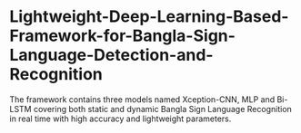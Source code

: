 # Lightweight-Deep-Learning-Based-Framework-for-Bangla-Sign-Language-Detection-and-Recognition
The framework contains three models named Xception-CNN, MLP and Bi-LSTM covering both static and dynamic Bangla Sign Language Recognition in real time with high accuracy and lightweight parameters.
